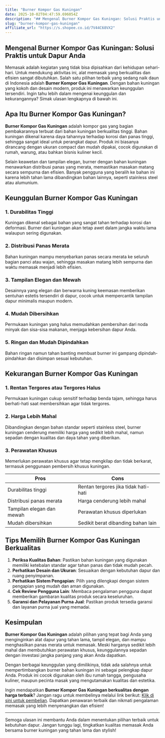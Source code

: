 ```yaml
---
title: "Burner Kompor Gas Kuningan"
date: 2025-10-02T04:47:59.696054Z
description: "## Mengenal Burner Kompor Gas Kuningan: Solusi Praktis untuk Dapur Anda..."
slug: "burner-kompor-gas-kuningan"
affiliate_url: "https://s.shopee.co.id/7V44C68VX2"
---
```

## Mengenal Burner Kompor Gas Kuningan: Solusi Praktis untuk Dapur Anda

Memasak adalah kegiatan yang tidak bisa dipisahkan dari kehidupan sehari-hari. Untuk mendukung aktivitas ini, alat memasak yang berkualitas dan efisien sangat dibutuhkan. Salah satu pilihan terbaik yang sedang naik daun di Indonesia adalah **Burner Kompor Gas Kuningan**. Dengan bahan kuningan yang kokoh dan desain modern, produk ini menawarkan keunggulan tersendiri. Ingin tahu lebih dalam mengenai keunggulan dan kekurangannya? Simak ulasan lengkapnya di bawah ini.

## Apa Itu Burner Kompor Gas Kuningan?

**Burner Kompor Gas Kuningan** adalah kompor gas yang bagian pembakarannya terbuat dari bahan kuningan berkualitas tinggi. Bahan kuningan dikenal karena daya tahannya terhadap korosi dan panas tinggi, sehingga sangat ideal untuk perangkat dapur. Produk ini biasanya dirancang dengan ukuran compact dan mudah dipakai, cocok digunakan di rumah, warung, atau bahkan bisnis kuliner kecil.

Selain keawetan dan tampilan elegan, burner dengan bahan kuningan menawarkan distribusi panas yang merata, memastikan masakan matang secara sempurna dan efisien. Banyak pengguna yang beralih ke bahan ini karena lebih tahan lama dibandingkan bahan lainnya, seperti stainless steel atau alumunium.

## Keunggulan Burner Kompor Gas Kuningan

### 1. Durabilitas Tinggi
Kuningan dikenal sebagai bahan yang sangat tahan terhadap korosi dan deformasi. Burner dari kuningan akan tetap awet dalam jangka waktu lama walaupun sering digunakan.

### 2. Distribusi Panas Merata
Bahan kuningan mampu menyebarkan panas secara merata ke seluruh bagian panci atau wajan, sehingga masakan matang lebih sempurna dan waktu memasak menjadi lebih efisien.

### 3. Tampilan Elegan dan Mewah
Desainnya yang elegan dan berwarna kuning keemasan memberikan sentuhan estetis tersendiri di dapur, cocok untuk mempercantik tampilan dapur minimalis maupun modern.

### 4. Mudah Dibersihkan
Permukaan kuningan yang halus memudahkan pembersihan dari noda minyak dan sisa-sisa makanan, menjaga kebersihan dapur Anda.

### 5. Ringan dan Mudah Dipindahkan
Bahan ringan namun tahan banting membuat burner ini gampang dipindah-pindahkan dan disimpan sesuai kebutuhan.

## Kekurangan Burner Kompor Gas Kuningan

### 1. Rentan Tergores atau Tergores Halus
Permukaan kuningan cukup sensitif terhadap benda tajam, sehingga harus berhati-hati saat membersihkan agar tidak tergores.

### 2. Harga Lebih Mahal
Dibandingkan dengan bahan standar seperti stainless steel, burner kuningan cenderung memiliki harga yang sedikit lebih mahal, namun sepadan dengan kualitas dan daya tahan yang diberikan.

### 3. Perawatan Khusus
Memerlukan perawatan khusus agar tetap mengkilap dan tidak berkarat, termasuk penggunaan pembersih khusus kuningan.

| **Pros** | **Cons** |
| --- | --- |
| Durabilitas tinggi | Rentan tergores jika tidak hati-hati |
| Distribusi panas merata | Harga cenderung lebih mahal |
| Tampilan elegan dan mewah | Perawatan khusus diperlukan |
| Mudah dibersihkan | Sedikit berat dibanding bahan lain |

## Tips Memilih Burner Kompor Gas Kuningan Berkualitas

1. **Periksa Kualitas Bahan**: Pastikan bahan kuningan yang digunakan memiliki ketebalan standar agar tahan panas dan tidak mudah pecah.
2. **Perhatikan Desain dan Ukuran**: Sesuaikan dengan kebutuhan dapur dan ruang penyimpanan.
3. **Perhatikan Sistem Pengapian**: Pilih yang dilengkapi dengan sistem pengapian yang mudah dan aman digunakan.
4. **Cek Review Pengguna Lain**: Membaca pengalaman pengguna dapat memberikan gambaran kualitas produk secara keseluruhan.
5. **Garansi dan Pelayanan Purna Jual**: Pastikan produk tersedia garansi dan layanan purna jual yang memadai.

## Kesimpulan

**Burner Kompor Gas Kuningan** adalah pilihan yang tepat bagi Anda yang menginginkan alat dapur yang tahan lama, tampil elegan, dan mampu menghasilkan panas merata untuk memasak. Meski harganya sedikit lebih mahal dan membutuhkan perawatan khusus, keunggulannya sepadan dengan investasi jangka panjang yang akan Anda dapatkan.

Dengan berbagai keunggulan yang dimilikinya, tidak ada salahnya untuk mempertimbangkan burner bahan kuningan ini sebagai pelengkap dapur Anda. Produk ini cocok digunakan oleh ibu rumah tangga, pengusaha kuliner, maupun pecinta masak yang mengutamakan kualitas dan estetika.

Ingin mendapatkan **Burner Kompor Gas Kuningan berkualitas dengan harga terbaik**? Jangan ragu untuk membelinya melalui link berikut: [Klik di sini untuk pembelian](https://s.shopee.co.id/7V44C68VX2). Dapatkan penawaran terbaik dan nikmati pengalaman memasak yang lebih menyenangkan dan efisien!

---

Semoga ulasan ini membantu Anda dalam menentukan pilihan terbaik untuk kebutuhan dapur. Jangan tunggu lagi, tingkatkan kualitas memasak Anda bersama burner kuningan yang tahan lama dan stylish!